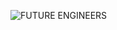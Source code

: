 ![FUTURE ENGINEERS](https://github.com/user-attachments/assets/9391a07f-5793-4620-8a79-42dc7fd207ab)
